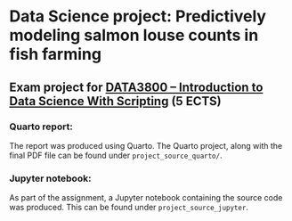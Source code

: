 # Data Science project: Predictively modeling salmon louse counts in fish farming
## Exam project for [DATA3800 – Introduction to Data Science With Scripting](https://student.oslomet.no/studier/-/studieinfo/emne/DATA3800/2023/H%C3%98ST) (5 ECTS)

### Quarto report:
The report was produced using Quarto. The Quarto project, along with the final PDF file can be found under `project_source_quarto/`.

### Jupyter notebook:
As part of the assignment, a Jupyter notebook containing the source code was produced. This can be found under `project_source_jupyter`.
